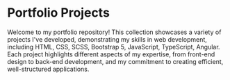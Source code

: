 # Portfolio Projects

Welcome to my portfolio repository! This collection showcases a variety of projects I've developed, demonstrating my skills in web development, including HTML, CSS, SCSS, Bootstrap 5, JavaScript, TypeScript, Angular. Each project highlights different aspects of my expertise, from front-end design to back-end development, and my commitment to creating efficient, well-structured applications.

